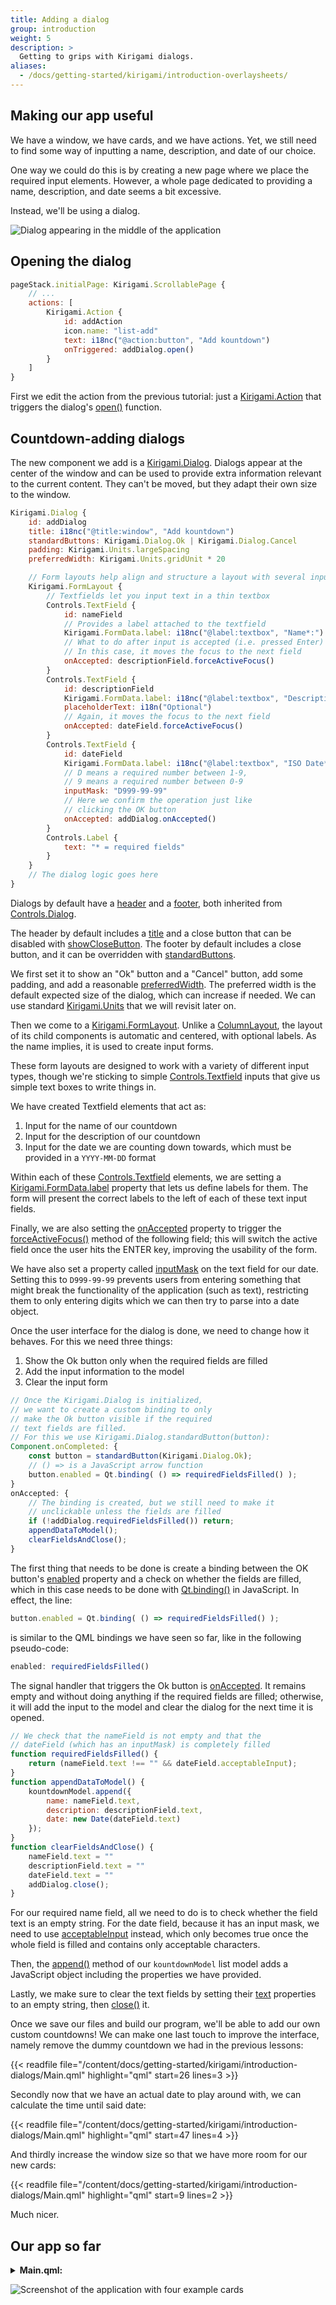 ```yaml
---
title: Adding a dialog
group: introduction
weight: 5
description: >
  Getting to grips with Kirigami dialogs.
aliases:
  - /docs/getting-started/kirigami/introduction-overlaysheets/
---
```


## Making our app useful

We have a window, we have cards, and we have actions. Yet, we still need to find some way of inputting a name, description, and date of our choice.

One way we could do this is by creating a new page where we place the required input elements. However, a whole page dedicated to providing a name, description, and date seems a bit excessive.

Instead, we'll be using a dialog.

![Dialog appearing in the middle of the application](dialog.webp)

## Opening the dialog

```qml
pageStack.initialPage: Kirigami.ScrollablePage {
    // ...
    actions: [
        Kirigami.Action {
            id: addAction
            icon.name: "list-add"
            text: i18nc("@action:button", "Add kountdown")
            onTriggered: addDialog.open()
        }
    ]
}
```

First we edit the action from the previous tutorial: just a [Kirigami.Action](docs:kirigami2;Action) that triggers the dialog's [open()](docs:qtquickcontrols;QtQuick.Controls.Popup::open) function.

## Countdown-adding dialogs

The new component we add is a [Kirigami.Dialog](docs:kirigami2;Dialog). Dialogs appear at the center of the window and can be used to provide extra information relevant to the current content. They can't be moved, but they adapt their own size to the window.

```qml
Kirigami.Dialog {
    id: addDialog
    title: i18nc("@title:window", "Add kountdown")
    standardButtons: Kirigami.Dialog.Ok | Kirigami.Dialog.Cancel
    padding: Kirigami.Units.largeSpacing
    preferredWidth: Kirigami.Units.gridUnit * 20

    // Form layouts help align and structure a layout with several inputs
    Kirigami.FormLayout {
        // Textfields let you input text in a thin textbox
        Controls.TextField {
            id: nameField
            // Provides a label attached to the textfield
            Kirigami.FormData.label: i18nc("@label:textbox", "Name*:")
            // What to do after input is accepted (i.e. pressed Enter)
            // In this case, it moves the focus to the next field
            onAccepted: descriptionField.forceActiveFocus()
        }
        Controls.TextField {
            id: descriptionField
            Kirigami.FormData.label: i18nc("@label:textbox", "Description:")
            placeholderText: i18n("Optional")
            // Again, it moves the focus to the next field
            onAccepted: dateField.forceActiveFocus()
        }
        Controls.TextField {
            id: dateField
            Kirigami.FormData.label: i18nc("@label:textbox", "ISO Date*:")
            // D means a required number between 1-9,
            // 9 means a required number between 0-9
            inputMask: "D999-99-99"
            // Here we confirm the operation just like
            // clicking the OK button
            onAccepted: addDialog.onAccepted()
        }
        Controls.Label {
            text: "* = required fields"
        }
    }
    // The dialog logic goes here
}
```

Dialogs by default have a [header](https://doc.qt.io/qt-6/qml-qtquick-controls-dialog.html#header-prop) and a [footer](https://doc.qt.io/qt-6/qml-qtquick-controls-dialog.html#footer-prop), both inherited from [Controls.Dialog](docs:qtquickcontrols;QtQuick.Controls.Dialog).

The header by default includes a [title](https://doc.qt.io/qt-6/qml-qtquick-controls-dialog.html#title-prop) and a close button that can be disabled with [showCloseButton](docs:kirigami2;Dialog::showCloseButton). The footer by default includes a close button, and it can be overridden with [standardButtons](https://doc.qt.io/qt-6/qml-qtquick-controls-dialog.html#standardButtons-prop).

We first set it to show an "Ok" button and a "Cancel" button, add some padding, and add a reasonable [preferredWidth](docs:kirigami2;Dialog::preferredWidth). The preferred width is the default expected size of the dialog, which can increase if needed. We can use standard [Kirigami.Units](docs:kirigami2;Kirigami::Platform::Units) that we will revisit later on.

Then we come to a [Kirigami.FormLayout](docs:kirigami2;FormLayout). Unlike a [ColumnLayout](https://doc.qt.io/qt-6/qml-qtquick-layouts-columnlayout.html), the layout of its child components is automatic and centered, with optional labels. As the name implies, it is used to create input forms.

These form layouts are designed to work with a variety of different input types, though we're sticking to simple [Controls.Textfield](docs:qtquickcontrols;QtQuick.Controls.TextField) inputs that give us simple text boxes to write things in.

We have created Textfield elements that act as:

1. Input for the name of our countdown
2. Input for the description of our countdown
3. Input for the date we are counting down towards, which must be provided in a `YYYY-MM-DD` format

Within each of these [Controls.Textfield](docs:qtquickcontrols;QtQuick.Controls.TextField) elements, we are setting a [Kirigami.FormData.label](docs:kirigami2;FormLayoutAttached::label) property that lets us define labels for them. The form will present the correct labels to the left of each of these text input fields.

Finally, we are also setting the [onAccepted](https://doc.qt.io/qt-6/qml-qtquick-textinput.html#accepted-signal) property to trigger the [forceActiveFocus()](https://doc.qt.io/qt-6/qml-qtquick-item.html#forceActiveFocus-method) method of the following field; this will switch the active field once the user hits the ENTER key, improving the usability of the form.

We have also set a property called [inputMask](https://doc.qt.io/qt-6/qml-qtquick-textinput.html#inputMask-prop) on the text field for our date. Setting this to `D999-99-99` prevents users from entering something that might break the functionality of the application (such as text), restricting them to only entering digits which we can then try to parse into a date object.

Once the user interface for the dialog is done, we need to change how it behaves. For this we need three things:

1. Show the Ok button only when the required fields are filled
2. Add the input information to the model
3. Clear the input form

```qml
// Once the Kirigami.Dialog is initialized,
// we want to create a custom binding to only
// make the Ok button visible if the required
// text fields are filled.
// For this we use Kirigami.Dialog.standardButton(button):
Component.onCompleted: {
    const button = standardButton(Kirigami.Dialog.Ok);
    // () => is a JavaScript arrow function
    button.enabled = Qt.binding( () => requiredFieldsFilled() );
}
onAccepted: {
    // The binding is created, but we still need to make it
    // unclickable unless the fields are filled
    if (!addDialog.requiredFieldsFilled()) return;
    appendDataToModel();
    clearFieldsAndClose();
}
```

The first thing that needs to be done is create a binding between the OK button's [enabled](https://doc.qt.io/qt-6/qml-qtquick-controls-popup.html#enabled-prop) property and a check on whether the fields are filled, which in this case needs to be done with [Qt.binding()](https://doc.qt.io/qt-6/qtqml-syntax-propertybinding.html#creating-property-bindings-from-javascript) in JavaScript. In effect, the line:

```qml
button.enabled = Qt.binding( () => requiredFieldsFilled() );
```

is similar to the QML bindings we have seen so far, like in the following pseudo-code:

```qml
enabled: requiredFieldsFilled()
```

The signal handler that triggers the Ok button is [onAccepted](https://doc.qt.io/qt-6/qml-qtquick-controls-dialog.html#accepted-signal). It remains empty and without doing anything if the required fields are filled; otherwise, it will add the input to the model and clear the dialog for the next time it is opened.

```qml
// We check that the nameField is not empty and that the
// dateField (which has an inputMask) is completely filled
function requiredFieldsFilled() {
    return (nameField.text !== "" && dateField.acceptableInput);
}
function appendDataToModel() {
    kountdownModel.append({
        name: nameField.text,
        description: descriptionField.text,
        date: new Date(dateField.text)
    });
}
function clearFieldsAndClose() {
    nameField.text = ""
    descriptionField.text = ""
    dateField.text = ""
    addDialog.close();
}
```

For our required name field, all we need to do is to check whether the field text is an empty string. For the date field, because it has an input mask, we need to use [acceptableInput](https://doc.qt.io/qt-6/qml-qtquick-textinput.html#acceptableInput-prop) instead, which only becomes true once the whole field is filled and contains only acceptable characters.

Then, the [append()](https://doc.qt.io/qt-6/qml-qtqml-models-listmodel.html#append-method) method of our `kountdownModel` list model adds a JavaScript object including the properties we have provided.

Lastly, we make sure to clear the text fields by setting their [text](https://doc.qt.io/qt-6/qml-qtquick-textinput.html#text-prop) properties to an empty string, then [close()](docs:qtquickcontrols;QtQuick.Controls.Popup::close) it.

Once we save our files and build our program, we'll be able to add our own custom countdowns! We can make one last touch to improve the interface, namely remove the dummy countdown we had in the previous lessons:

{{< readfile file="/content/docs/getting-started/kirigami/introduction-dialogs/Main.qml" highlight="qml" start=26 lines=3 >}}

Secondly now that we have an actual date to play around with, we can calculate the time until said date:

{{< readfile file="/content/docs/getting-started/kirigami/introduction-dialogs/Main.qml" highlight="qml" start=47 lines=4 >}}

And thirdly increase the window size so that we have more room for our new cards:

{{< readfile file="/content/docs/getting-started/kirigami/introduction-dialogs/Main.qml" highlight="qml" start=9 lines=2 >}}

Much nicer.

## Our app so far

<details>
<summary><b>Main.qml:</b></summary>

{{< readfile file="/content/docs/getting-started/kirigami/introduction-dialogs/Main.qml" highlight="qml" >}}

</details>

![Screenshot of the application with four example cards](addedKountdowns.webp)
